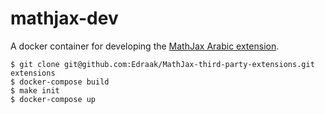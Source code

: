 # mathjax-dev
A docker container for developing the [MathJax Arabic extension](https://github.com/mathjax/MathJax-third-party-extensions/pull/20).



    $ git clone git@github.com:Edraak/MathJax-third-party-extensions.git extensions
    $ docker-compose build
    $ make init
    $ docker-compose up
